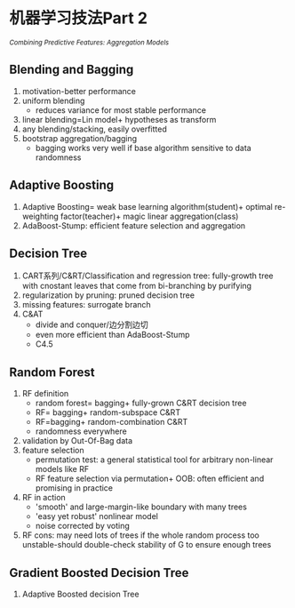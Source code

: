# 机器学习技法Part 2   

<sub>*Combining Predictive Features: Aggregation Models*</sub>   

## Blending and Bagging
1. motivation-better performance
2. uniform blending
   * reduces variance for most stable performance
3. linear blending=Lin model+ hypotheses as transform
4. any blending/stacking, easily overfitted
5. bootstrap aggregation/bagging
   * bagging works very well if base algorithm sensitive to data randomness
## Adaptive Boosting
1. Adaptive Boosting= weak base learning algorithm(student)+ optimal re-weighting factor(teacher)+ magic linear aggregation(class)
2. AdaBoost-Stump: efficient feature selection and aggregation
## Decision Tree
1. CART系列/C&RT/Classification and regression tree: fully-growth tree with cnostant leaves that come from bi-branching by purifying 
2. regularization by pruning: pruned decision tree
3. missing features: surrogate branch
4. C&AT
   * divide and conquer/边分割边切
   * even more efficient than AdaBoost-Stump
   * C4.5
## Random Forest
1. RF definition
   * random forest= bagging+ fully-grown C&RT decision tree
   * RF= bagging+ random-subspace C&RT
   * RF=bagging+ random-combination C&RT
   * randomness everywhere
2. validation by Out-Of-Bag data
3. feature selection
   * permutation test: a general statistical tool for arbitrary non-linear models like RF
   * RF feature selection via permutation+ OOB: often efficient and promising in practice
4. RF in action
   * 'smooth' and large-margin-like boundary with many trees
   * 'easy yet robust' nonlinear model
   * noise corrected by voting
5. RF cons: may need lots of trees if the whole random process too unstable-should double-check stability of G to ensure enough trees
## Gradient Boosted Decision Tree
1. Adaptive Boosted decision Tree

